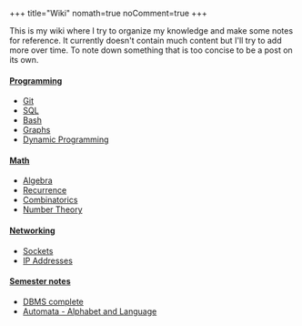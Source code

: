+++
title="Wiki"
nomath=true
noComment=true
+++

This is my wiki where I try to organize my knowledge and make some notes for reference. It currently doesn't contain much content but I'll try to add more over time.
To note down something that is too concise to be a post on its own.


#### [Programming](#)

- [Git](/wikipages/git)
- [SQL](/wikipages/sql)
- [Bash](/wikipages/bash)
- [Graphs](/wikipages/graphs)
- [Dynamic Programming](/wikipages/dp)

#### [Math](#)

- [Algebra](/wikipages/algebra)
- [Recurrence](/wikipages/recurrence)
- [Combinatorics](/wikipages/combinatorics)
- [Number Theory](/wikipages/numbertheory)

#### [Networking](#)

- [Sockets](/wikipages/sockets)
- [IP Addresses](/wikipages/ip)

#### [Semester notes](#)
- [DBMS complete](/wikipages/dbms)
- [Automata - Alphabet and Language](/wikipages/alphabet)



